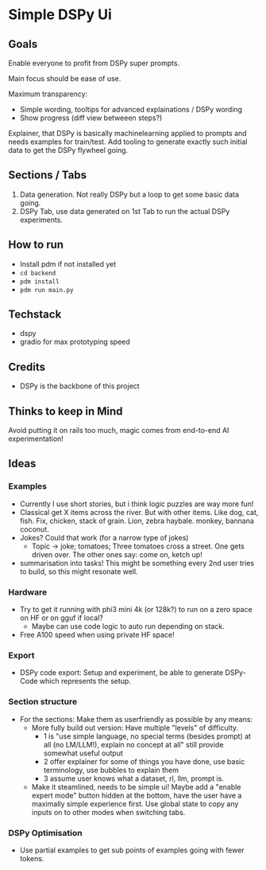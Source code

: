# Simple DSPy Ui

## Goals
Enable everyone to profit from DSPy super prompts.

Main focus should be ease of use.

Maximum transparency:
- Simple wording, tooltips for advanced explainations / DSPy wording
- Show progress (diff view betweeen steps?)

Explainer, that DSPy is basically machinelearning applied to prompts and needs examples for train/test.
Add tooling to generate exactly such initial data to get the DSPy flywheel going.

## Sections / Tabs
1. Data generation. Not really DSPy but a loop to get some basic data going.
2. DSPy Tab, use data generated on 1st Tab to run the actual DSPy experiments.

## How to run
- Install pdm if not installed yet
- `cd backend`
- `pdm install`
- `pdm run main.py`

## Techstack
- dspy
- gradio for max prototyping speed

## Credits
- DSPy is the backbone of this project

## Thinks to keep in Mind
Avoid putting it on rails too much, magic comes from end-to-end AI experimentation!

## Ideas

### Examples
- Currently I use short stories, but i think logic puzzles are way more fun!
- Classical get X items across the river. But with other items. Like dog, cat, fish. Fix, chicken, stack of grain. Lion, zebra haybale. monkey, bannana coconut. 
- Jokes? Could that work (for a narrow type of jokes)
  - Topic -> joke; tomatoes; Three tomatoes cross a street. One gets driven over. The other ones say: come on, ketch up!
- summarisation into tasks! This might be something every 2nd user tries to build, so this might resonate well.

### Hardware
- Try to get it running with phi3 mini 4k (or 128k?) to run on a zero space on HF or on gguf if local? 
  - Maybe can use code logic to auto run depending on stack.
- Free A100 speed when using private HF space!

### Export
- DSPy code export: Setup and experiment, be able to generate DSPy-Code which represents the setup.

### Section structure
- For the sections: Make them as userfriendly as possible by any means:
  - More fully build out version: Have multiple "levels" of difficulty.
    - 1 is "use simple language, no special terms (besides prompt) at all (no LM/LLM!), explain no concept at all" still provide somewhat useful output
    - 2 offer explainer for some of things you have done, use basic terminology, use bubbles to explain them
    - 3 assume user knows what a dataset, rl, llm, prompt is.
  - Make it steamlined, needs to be simple ui! Maybe add a "enable expert mode" button hidden at the bottom, have the user have a maximally simple experience first. Use global state to copy any inputs on to other modes when switching tabs.
  

### DSPy Optimisation
- Use partial examples to get sub points of examples going with fewer tokens.
